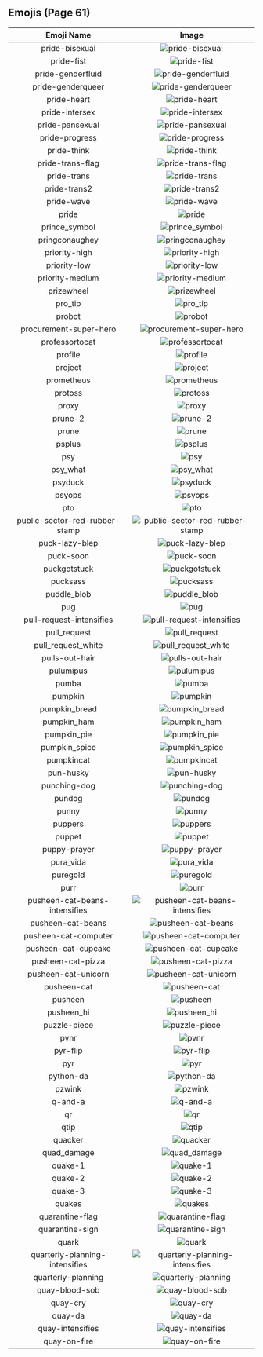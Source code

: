 
  ## Emojis (Page 61)
  |Emoji Name|Image|
  | :-: | :-: |
  |pride-bisexual| ![pride-bisexual](/output/pride-bisexual.png)|
  |pride-fist| ![pride-fist](/output/pride-fist.png)|
  |pride-genderfluid| ![pride-genderfluid](/output/pride-genderfluid.png)|
  |pride-genderqueer| ![pride-genderqueer](/output/pride-genderqueer.png)|
  |pride-heart| ![pride-heart](/output/pride-heart.png)|
  |pride-intersex| ![pride-intersex](/output/pride-intersex.png)|
  |pride-pansexual| ![pride-pansexual](/output/pride-pansexual.png)|
  |pride-progress| ![pride-progress](/output/pride-progress.png)|
  |pride-think| ![pride-think](/output/pride-think.png)|
  |pride-trans-flag| ![pride-trans-flag](/output/pride-trans-flag.png)|
  |pride-trans| ![pride-trans](/output/pride-trans.png)|
  |pride-trans2| ![pride-trans2](/output/pride-trans2.png)|
  |pride-wave| ![pride-wave](/output/pride-wave.png)|
  |pride| ![pride](/output/pride.png)|
  |prince_symbol| ![prince_symbol](/output/prince_symbol.png)|
  |pringconaughey| ![pringconaughey](/output/pringconaughey.png)|
  |priority-high| ![priority-high](/output/priority-high.png)|
  |priority-low| ![priority-low](/output/priority-low.png)|
  |priority-medium| ![priority-medium](/output/priority-medium.png)|
  |prizewheel| ![prizewheel](/output/prizewheel.gif)|
  |pro_tip| ![pro_tip](/output/pro_tip.png)|
  |probot| ![probot](/output/probot.png)|
  |procurement-super-hero| ![procurement-super-hero](/output/procurement-super-hero.png)|
  |professortocat| ![professortocat](/output/professortocat.png)|
  |profile| ![profile](/output/profile.png)|
  |project| ![project](/output/project.jpg)|
  |prometheus| ![prometheus](/output/prometheus.png)|
  |protoss| ![protoss](/output/protoss.jpg)|
  |proxy| ![proxy](/output/proxy.png)|
  |prune-2| ![prune-2](/output/prune-2.png)|
  |prune| ![prune](/output/prune.png)|
  |psplus| ![psplus](/output/psplus.png)|
  |psy| ![psy](/output/psy.gif)|
  |psy_what| ![psy_what](/output/psy_what.png)|
  |psyduck| ![psyduck](/output/psyduck.png)|
  |psyops| ![psyops](/output/psyops.jpg)|
  |pto| ![pto](/output/pto.png)|
  |public-sector-red-rubber-stamp| ![public-sector-red-rubber-stamp](/output/public-sector-red-rubber-stamp.jpg)|
  |puck-lazy-blep| ![puck-lazy-blep](/output/puck-lazy-blep.png)|
  |puck-soon| ![puck-soon](/output/puck-soon.jpg)|
  |puckgotstuck| ![puckgotstuck](/output/puckgotstuck.png)|
  |pucksass| ![pucksass](/output/pucksass.png)|
  |puddle_blob| ![puddle_blob](/output/puddle_blob.png)|
  |pug| ![pug](/output/pug.png)|
  |pull-request-intensifies| ![pull-request-intensifies](/output/pull-request-intensifies.gif)|
  |pull_request| ![pull_request](/output/pull_request.png)|
  |pull_request_white| ![pull_request_white](/output/pull_request_white.png)|
  |pulls-out-hair| ![pulls-out-hair](/output/pulls-out-hair.png)|
  |pulumipus| ![pulumipus](/output/pulumipus.png)|
  |pumba| ![pumba](/output/pumba.png)|
  |pumpkin| ![pumpkin](/output/pumpkin.gif)|
  |pumpkin_bread| ![pumpkin_bread](/output/pumpkin_bread.png)|
  |pumpkin_ham| ![pumpkin_ham](/output/pumpkin_ham.gif)|
  |pumpkin_pie| ![pumpkin_pie](/output/pumpkin_pie.png)|
  |pumpkin_spice| ![pumpkin_spice](/output/pumpkin_spice.png)|
  |pumpkincat| ![pumpkincat](/output/pumpkincat.png)|
  |pun-husky| ![pun-husky](/output/pun-husky.png)|
  |punching-dog| ![punching-dog](/output/punching-dog.gif)|
  |pundog| ![pundog](/output/pundog.png)|
  |punny| ![punny](/output/punny.png)|
  |puppers| ![puppers](/output/puppers.png)|
  |puppet| ![puppet](/output/puppet.png)|
  |puppy-prayer| ![puppy-prayer](/output/puppy-prayer.png)|
  |pura_vida| ![pura_vida](/output/pura_vida.jpg)|
  |puregold| ![puregold](/output/puregold.jpg)|
  |purr| ![purr](/output/purr.png)|
  |pusheen-cat-beans-intensifies| ![pusheen-cat-beans-intensifies](/output/pusheen-cat-beans-intensifies.gif)|
  |pusheen-cat-beans| ![pusheen-cat-beans](/output/pusheen-cat-beans.gif)|
  |pusheen-cat-computer| ![pusheen-cat-computer](/output/pusheen-cat-computer.gif)|
  |pusheen-cat-cupcake| ![pusheen-cat-cupcake](/output/pusheen-cat-cupcake.gif)|
  |pusheen-cat-pizza| ![pusheen-cat-pizza](/output/pusheen-cat-pizza.gif)|
  |pusheen-cat-unicorn| ![pusheen-cat-unicorn](/output/pusheen-cat-unicorn.gif)|
  |pusheen-cat| ![pusheen-cat](/output/pusheen-cat.png)|
  |pusheen| ![pusheen](/output/pusheen.gif)|
  |pusheen_hi| ![pusheen_hi](/output/pusheen_hi.gif)|
  |puzzle-piece| ![puzzle-piece](/output/puzzle-piece.png)|
  |pvnr| ![pvnr](/output/pvnr.jpg)|
  |pyr-flip| ![pyr-flip](/output/pyr-flip.png)|
  |pyr| ![pyr](/output/pyr.png)|
  |python-da| ![python-da](/output/python-da.png)|
  |pzwink| ![pzwink](/output/pzwink.jpg)|
  |q-and-a| ![q-and-a](/output/q-and-a.png)|
  |qr| ![qr](/output/qr.png)|
  |qtip| ![qtip](/output/qtip.png)|
  |quacker| ![quacker](/output/quacker.png)|
  |quad_damage| ![quad_damage](/output/quad_damage.png)|
  |quake-1| ![quake-1](/output/quake-1.png)|
  |quake-2| ![quake-2](/output/quake-2.png)|
  |quake-3| ![quake-3](/output/quake-3.png)|
  |quakes| ![quakes](/output/quakes.png)|
  |quarantine-flag| ![quarantine-flag](/output/quarantine-flag.png)|
  |quarantine-sign| ![quarantine-sign](/output/quarantine-sign.gif)|
  |quark| ![quark](/output/quark.jpg)|
  |quarterly-planning-intensifies| ![quarterly-planning-intensifies](/output/quarterly-planning-intensifies.gif)|
  |quarterly-planning| ![quarterly-planning](/output/quarterly-planning.jpg)|
  |quay-blood-sob| ![quay-blood-sob](/output/quay-blood-sob.png)|
  |quay-cry| ![quay-cry](/output/quay-cry.png)|
  |quay-da| ![quay-da](/output/quay-da.png)|
  |quay-intensifies| ![quay-intensifies](/output/quay-intensifies.gif)|
  |quay-on-fire| ![quay-on-fire](/output/quay-on-fire.gif)|
  
